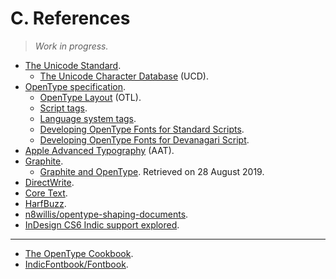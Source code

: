 # C. References

> _Work in progress._

- [The Unicode Standard](https://www.unicode.org/versions/latest/).
    * [The Unicode Character Database](http://www.unicode.org/ucd/) (UCD).
- [OpenType specification](https://docs.microsoft.com/en-us/typography/opentype/spec/).
    * [OpenType Layout](https://docs.microsoft.com/en-us/typography/opentype/spec/ttochap1) (OTL).
    * [Script tags](https://docs.microsoft.com/en-us/typography/opentype/spec/scripttags).
    * [Language system tags](https://docs.microsoft.com/en-us/typography/opentype/spec/languagetags).
    * [Developing OpenType Fonts for Standard Scripts](https://docs.microsoft.com/en-us/typography/script-development/standard).
    * [Developing OpenType Fonts for Devanagari Script](https://docs.microsoft.com/en-us/typography/script-development/devanagari).
- [Apple Advanced Typography](https://developer.apple.com/fonts/TrueType-Reference-Manual/RM06/Chap6AATIntro.html) (AAT).
- [Graphite](http://graphite.sil.org/).
    * [Graphite and OpenType](https://scripts.sil.org/cms/scripts/page.php?site_id=projects&item_id=graphite_aboutOT). Retrieved on 28 August 2019.
- [DirectWrite](https://docs.microsoft.com/en-us/windows/win32/directwrite/direct-write-portal).
- [Core Text](https://developer.apple.com/documentation/coretext).
- [HarfBuzz](https://harfbuzz.github.io).
- [n8willis/opentype-shaping-documents](https://github.com/n8willis/opentype-shaping-documents).
- [InDesign CS6 Indic support explored](http://www.typophile.com/node/94543).

---

- [The OpenType Cookbook](http://opentypecookbook.com).
- [IndicFontbook/Fontbook](https://github.com/IndicFontbook/Fontbook).
